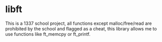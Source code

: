 # libft
This is a 1337 school project, all functions except malloc/free/read are prohibited by the school and flagged as a cheat, this library allows me to use functions like ft_memcpy or ft_printf.
